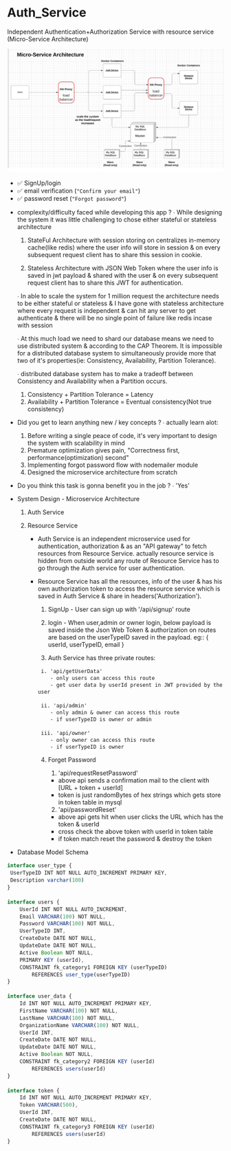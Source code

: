 # Auth_Service
Independent Authentication+Authorization Service with resource service (Micro-Service Architecture)

![alt text](https://github.com/shoebpatel/Auth_Service/blob/main/design_flow.png)


- ✅  SignUp/login
- ✅  email verification (`"Confirm your email"`)
- ✅  password reset (`"Forgot password"`)

* complexity/difficulty faced while developing this app ?
  ∙ While designing the system it was little challenging to chose either stateful or stateless architecture
   1. StateFul Architecture with session storing on centralizes in-memory cache(like redis) where the user info will store in session &
      on every subsequent request client has to share this session in cookie.

   2. Stateless Architecture with JSON Web Token where the user info is saved in jwt payload & shared with the user 
      & on every subsequent request client has to share this JWT for authentication.
   
  ∙ In able to scale the system for 1 million request the architecture needs to be either stateful or stateless &
    I have gone with stateless architecture where every request is independent & can hit any server to get authenticate
    & there will be no single point of failure like redis incase with session

  ∙ At this much load we need to shard our database means we need to use distributed system & according to the CAP Theorem. It is impossible for a distributed database system to simultaneously provide more that two of it's properties(ie: Consistency, Availability, Partition Tolerance).

  ∙ distributed database system has to make a tradeoff between Consistency and Availability when a Partition occurs.
   1. Consistency + Partition Tolerance = Latency
   2. Availability + Partition Tolerance = Eventual consistency(Not true consistency)

* Did you get to learn anything new / key concepts ?
  ∙ actually learn alot:
   1. Before writing a single peace of code, it's very important to design the system with scalability in mind
   2. Premature optimization gives pain, "Correctness first, performance(optimization) second"
   3. Implementing forgot password flow with nodemailer module
   4. Designed the microservice architecture from scratch

* Do you think this task is gonna benefit you in the job ?
  ∙ 'Yes'

* System Design - Microservice Architecture
  1. Auth Service
  2. Resource Service

     * Auth Service is an independent microservice used for authentication, authorization & as an "API gateway" to fetch resources from Resource Service. actually resource service is hidden from outside world any route of Resource Service has to go through the Auth service for user authentication.
   
     * Resource Service has all the resources, info of the user & has his own authorization token to access the resource service 
      which is saved in Auth Service & share in headers('Authorization').
   
          1. SignUp
            - User can sign up with '/api/signup' route
         
          2. login
            - When user,admin or owner login, below payload is saved inside the Json Web Token & authorization on routes are based on the userTypeID
              saved in the payload.
            eg:: {
   	      			  userId,
   	      			  userTypeID,
   	      			  email
   	      		  }
          
          3. Auth Service has three private routes:
      
            i. 'api/getUserData'
               - only users can access this route
               - get user data by userId present in JWT provided by the user
         
            ii. 'api/admin'
               - only admin & owner can access this route
               - if userTypeID is owner or admin
         
            iii. 'api/owner'
               - only owner can access this route
               - if userTypeID is owner
         
          4. Forget Password
             1. 'api/requestResetPassword'
               - above api sends a confirmation mail to the client with [URL + token + userId]
               - token is just randomBytes of hex strings which gets store in token table in mysql
           
             2. 'api/passwordReset'
               - above api gets hit when user clicks the URL which has the token & userId
               - cross check the above token with userId in token table
               - if token match reset the password & destroy the token


* Database Model Schema

```js
interface user_type {
 UserTypeID INT NOT NULL AUTO_INCREMENT PRIMARY KEY,
 Description varchar(100)
}

interface users {
    UserId INT NOT NULL AUTO_INCREMENT,
    Email VARCHAR(100) NOT NULL,
    Password VARCHAR(100) NOT NULL,
    UserTypeID INT,
    CreateDate DATE NOT NULL,
    UpdateDate DATE NOT NULL,
    Active Boolean NOT NULL,
    PRIMARY KEY (userId),
    CONSTRAINT fk_category1 FOREIGN KEY (userTypeID) 
        REFERENCES user_type(userTypeID)
}

interface user_data {
    Id INT NOT NULL AUTO_INCREMENT PRIMARY KEY,
    FirstName VARCHAR(100) NOT NULL,
    LastName VARCHAR(100) NOT NULL,
    OrganizationName VARCHAR(100) NOT NULL,
    UserId INT,
    CreateDate DATE NOT NULL, 
    UpdateDate DATE NOT NULL,
    Active Boolean NOT NULL,
    CONSTRAINT fk_category2 FOREIGN KEY (userId) 
        REFERENCES users(userId)
}

interface token {
    Id INT NOT NULL AUTO_INCREMENT PRIMARY KEY,
    Token VARCHAR(500),
    UserId INT,
    CreateDate DATE NOT NULL,
    CONSTRAINT fk_category3 FOREIGN KEY (userId) 
        REFERENCES users(userId)
}





